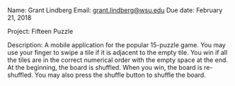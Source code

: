 Name: Grant Lindberg
Email: grant.lindberg@wsu.edu
Due date: February 21, 2018

Project: Fifteen Puzzle

Description: A mobile application for the popular 15-puzzle game.
You may use your finger to swipe a tile if it is adjacent to the empty tile.
You win if all the tiles are in the correct numerical order with the empty
space at the end.
At the beginning, the board is shuffled. When you win, the board is
re-shuffled. You may also press the shuffle button to shuffle the board.

